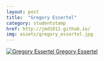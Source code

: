 ```yaml
---
layout: post
title:  "Gregory Essertel"
category: studentstamp
href: http://jmd1011.github.io/
img: assets/gregory_essertel.jpg
---
```

<a href="http://jmd1011.github.io/">
<img src="assets/gregory_essertel.jpg" alt="Gregory Essertel">
  <span class="student-name">Gregory Essertel</span>
</a>
